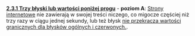[**2.3.1 Trzy błyski lub wartości poniżej progu**](https://wcag.lepszyweb.pl/#three-flashes-or-below-threshold) - **poziom A**: <a href="#" data-toggle="tooltip" data-original-title="{{site.data.glossary.strona_internetowa | strip_html | replace: '*', ''}}">Strony internetowe</a> nie zawierają w swojej treści niczego, co migocze częściej niż trzy razy w ciągu jednej sekundy, lub też błysk [nie przekracza wartości granicznych dla błysków ogólnych i czerwonych.](https://www.w3.org/TR/UNDERSTANDING-WCAG20/seizure-does-not-violate.html#general-thresholddef).
